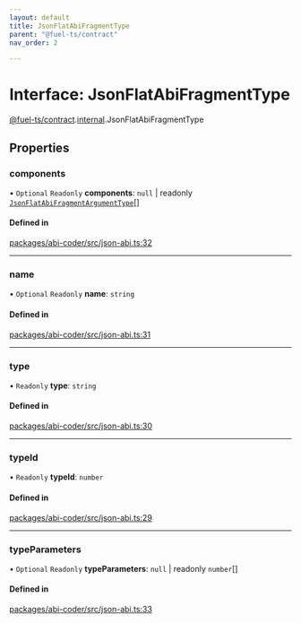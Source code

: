 ```yaml
---
layout: default
title: JsonFlatAbiFragmentType
parent: "@fuel-ts/contract"
nav_order: 2

---
```


# Interface: JsonFlatAbiFragmentType

[@fuel-ts/contract](../index.md).[internal](../namespaces/internal.md).JsonFlatAbiFragmentType

## Properties

### components

• `Optional` `Readonly` **components**: ``null`` \| readonly [`JsonFlatAbiFragmentArgumentType`](internal-JsonFlatAbiFragmentArgumentType.md)[]

#### Defined in

[packages/abi-coder/src/json-abi.ts:32](https://github.com/FuelLabs/fuels-ts/blob/master/packages/abi-coder/src/json-abi.ts#L32)

___

### name

• `Optional` `Readonly` **name**: `string`

#### Defined in

[packages/abi-coder/src/json-abi.ts:31](https://github.com/FuelLabs/fuels-ts/blob/master/packages/abi-coder/src/json-abi.ts#L31)

___

### type

• `Readonly` **type**: `string`

#### Defined in

[packages/abi-coder/src/json-abi.ts:30](https://github.com/FuelLabs/fuels-ts/blob/master/packages/abi-coder/src/json-abi.ts#L30)

___

### typeId

• `Readonly` **typeId**: `number`

#### Defined in

[packages/abi-coder/src/json-abi.ts:29](https://github.com/FuelLabs/fuels-ts/blob/master/packages/abi-coder/src/json-abi.ts#L29)

___

### typeParameters

• `Optional` `Readonly` **typeParameters**: ``null`` \| readonly `number`[]

#### Defined in

[packages/abi-coder/src/json-abi.ts:33](https://github.com/FuelLabs/fuels-ts/blob/master/packages/abi-coder/src/json-abi.ts#L33)
